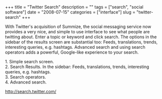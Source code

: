 +++
title = "Twitter Search"
description = ""
tags = ["search", "social software"]
date = "2008-07-15"
categories = ["interface"]
slug = "twitter-search"
+++


<p>With Twitter's acquisition of Summize, the social messaging service now provides a very nice, and simple to use interface to see what people are twitting about. Enter a topic or keyword and click search. The options in the sidebar of the results screen are substantial too: Feeds, translations, trends, interesting queries, e.g. hashtags. Advanced search and using search operators adds a powerful, Google-like experience to your search.</p>
<div id="screens-full" class="clear"><div class="caption">1. Simple search screen.</div><div class="fullimg clear"><a href="//konigi.com/media/interface/twitter-search-1.png" class="group" rel="group" title="1. Simple search screen."><img src="//konigi.com/media/interface/twitter-search-1.png" alt="" class="img-responsive"></a></div></div><div id="screens-full" class="clear"><div class="caption">2. Search Results. In the sidebar: Feeds, translations, trends, interesting queries, e.g. hashtags.</div><div class="fullimg clear"><a href="//konigi.com/media/interface/twitter-search-2.png" class="group" rel="group" title="2. Search Results. In the sidebar: Feeds, translations, trends, interesting queries, e.g. hashtags."><img src="//konigi.com/media/interface/twitter-search-2.png" alt="" class="img-responsive"></a></div></div><div id="screens-full" class="clear"><div class="caption">3. Search operators.</div><div class="fullimg clear"><a href="//konigi.com/media/interface/twitter-search-3.png" class="group" rel="group" title="3. Search operators."><img src="//konigi.com/media/interface/twitter-search-3.png" alt="" class="img-responsive"></a></div></div><div id="screens-full" class="clear"><div class="caption">4. Advanced search.</div><div class="fullimg clear"><a href="//konigi.com/media/interface/twitter-search-4.png" class="group" rel="group" title="4. Advanced search."><img src="//konigi.com/media/interface/twitter-search-4.png" alt="" class="img-responsive"></a></div></div>        
<p><a href="http://search.twitter.com/">http://search.twitter.com/</a></p>

